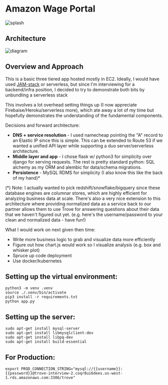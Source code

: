 Amazon Wage Portal
==========
![splash](https://github.com/theleastinterestingcoder/trove-interview/blob/master/screenshot-splash.png)

Architecture
-----------
![diagram](https://github.com/theleastinterestingcoder/trove-interview/blob/master/diagram.png)

## Overview and Approach

This is a basic three tiered app hosted mostly in EC2. Ideally, I would have used [JAM-stack](https://jamstack.org/) or serverless, but since I'm interviewing for a backend/infra position, I decided to try to demonstrate both bits by unbundling a serverless stack

This involves a lot overhead setting things up (I now appreciate Firebaise/Heroku/serverless more), which ate away a lot of my time but hopefully demonstrates the understanding of the fundamental components. 

Decisions and forward architecture:
* **DNS + service resolution** - I used namecheap pointing the "A" record to an Elastic IP since this is simple. This can be extended to Route 53 if we wanted a unified API layer while supporting a duo server/serverless architecture. 
* **Middle layer and app** - I chose flask w/ python3 for simplicity over django for serving requests. The rest is pretty standard python: SQL alchemy as my ORM and alembic for data/schema migrations.
* **Persistence** - MySQL RDMS for simplicity (I also know this like the back of my hand)*

(*) Note: I actually wanted to pick redshift/snowflake/bigquery since these database engines are columnar stores, which are highly efficient for analyzing business data at scale. There's also a very nice extension to this architecture where providing normalized data as a service back to our partner allows them to use Trove for answering questions about their data that we haven't figured out yet. (e.g. here's the username/password to your clean and normalized data - have fun!)

What I would work on next given then time:
- Write more business logic to grab and visualize data more efficiently
- Figure out how chart.js would work so I visualize analysis (e.g. box and whisker plot)
- Spruce up code deployment
- Use docker/kubernetes


Setting up the virtual environment:
------
```
python3 -m venv .venv
source ./.venv/bin/activate
pip3 install -r requirements.txt
python app.py
```

Setting up the server:
-----
```
sudo apt-get install mysql-server
sudo apt-get install libmysqlclient-dev
sudo apt-get install libpq-dev
sudo apt-get install build-essential
````

For Production:
------
```
export PROD_CONNECTION_STRING="mysql://{{username}}:{{password}}@trove-interview-2.coqr8ui6dees.us-west-1.rds.amazonaws.com:3306/trove"
```
